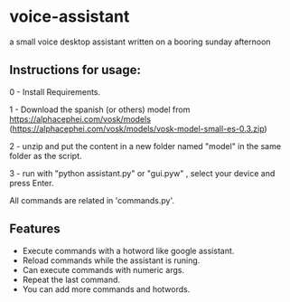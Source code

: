 # voice-assistant
a small voice desktop assistant written on a booring sunday afternoon

## Instructions for usage:

0 - Install Requirements.

1 - Download the spanish (or others) model from https://alphacephei.com/vosk/models (https://alphacephei.com/vosk/models/vosk-model-small-es-0.3.zip)

2 - unzip and put the content in a new folder named "model" in the same folder as the script.

3 - run with "python assistant.py" or "gui.pyw" , select your device and press Enter.

All commands are related in 'commands.py'.

## Features
 - Execute commands with a hotword like google assistant.
 - Reload commands while the assistant is runing.
 - Can execute commands with numeric args.
 - Repeat the last command.
 - You can add more commands and hotwords.
